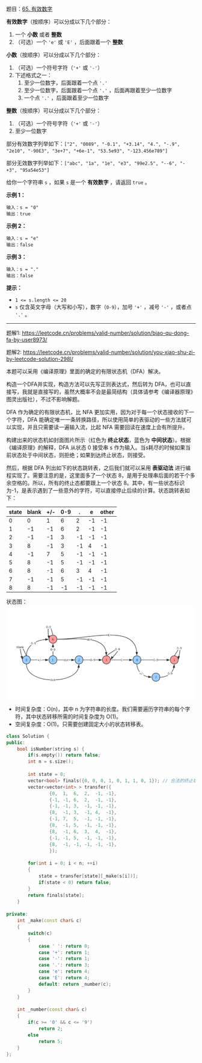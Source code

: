 题目：[65. 有效数字](https://leetcode.cn/problems/valid-number/)

**有效数字**（按顺序）可以分成以下几个部分：

1. 一个 **小数** 或者 **整数**
2. （可选）一个 `'e'` 或 `'E'` ，后面跟着一个 **整数**

**小数**（按顺序）可以分成以下几个部分：

1. （可选）一个符号字符（`'+'` 或 `'-'`）
2. 下述格式之一：
   1. 至少一位数字，后面跟着一个点 `'.'`
   2. 至少一位数字，后面跟着一个点 `'.'` ，后面再跟着至少一位数字
   3. 一个点 `'.'` ，后面跟着至少一位数字

**整数**（按顺序）可以分成以下几个部分：

1. （可选）一个符号字符（`'+'` 或 `'-'`）
2. 至少一位数字

部分有效数字列举如下：`["2", "0089", "-0.1", "+3.14", "4.", "-.9", "2e10", "-90E3", "3e+7", "+6e-1", "53.5e93", "-123.456e789"]`

部分无效数字列举如下：`["abc", "1a", "1e", "e3", "99e2.5", "--6", "-+3", "95a54e53"]`

给你一个字符串 `s` ，如果 `s` 是一个 **有效数字** ，请返回 `true` 。

**示例 1：**

```
输入：s = "0"
输出：true
```

**示例 2：**

```
输入：s = "e"
输出：false
```

**示例 3：**

```
输入：s = "."
输出：false
```

**提示：**

- `1 <= s.length <= 20`
- `s` 仅含英文字母（大写和小写），数字（`0-9`），加号 `'+'` ，减号 `'-'` ，或者点 `'.'` 。

---

题解1: https://leetcode.cn/problems/valid-number/solution/biao-qu-dong-fa-by-user8973/

题解2: https://leetcode.cn/problems/valid-number/solution/you-xiao-shu-zi-by-leetcode-solution-298l/

本题可以采用《编译原理》里面的确定的有限状态机（DFA）解决。

构造一个DFA并实现，构造方法可以先写正则表达式，然后转为 DFA，也可以直接写，我就是直接写的，虽然大概率不会是最简结构（具体请参考《编译器原理》图灵出版社），不过不影响解题。

DFA 作为确定的有限状态机，比 NFA 更加实用，因为对于每一个状态接收的下一个字符，DFA 能确定唯一一条转换路径，所以使用简单的表驱动的一些方法就可以实现，并且只需要读一遍输入流，比起 NFA 需要回读在速度上会有所提升。

构建出来的状态机如封面图片所示（红色为 **终止状态**，蓝色为 **中间状态**）。根据《编译原理》的解释，DFA 从状态 0 接受串 s 作为输入。当s耗尽的时候如果当前状态处于中间状态，则拒绝；如果到达终止状态，则接受。

然后，根据 DFA 列出如下的状态跳转表，之后我们就可以采用 **表驱动法** 进行编程实现了。需要注意的是，这里面多了一个状态 8，是用于处理串后面的若干个多余空格的。所以，所有的终止态都要跟上一个状态 8。其中，有一些状态标识为-1，是表示遇到了一些意外的字符，可以直接停止后续的计算。状态跳转表如下：

| state | blank | +/-  | 0-9  | .    | e    | other |
| ----- | ----- | ---- | ---- | ---- | ---- | ----- |
| 0     | 0     | 1    | 6    | 2    | -1   | -1    |
| 1     | -1    | -1   | 6    | 2    | -1   | -1    |
| 2     | -1    | -1   | 3    | -1   | -1   | -1    |
| 3     | 8     | -1   | 3    | -1   | 4    | -1    |
| 4     | -1    | 7    | 5    | -1   | -1   | -1    |
| 5     | 8     | -1   | 5    | -1   | -1   | -1    |
| 6     | 8     | -1   | 6    | 3    | 4    | -1    |
| 7     | -1    | -1   | 5    | -1   | -1   | -1    |
| 8     | 8     | -1   | -1   | -1   | -1   | -1    |

状态图：
![DFA.jpg](../doc/DFA-2.jpg)

- 时间复杂度：O(n)，其中 n 为字符串的长度。我们需要遍历字符串的每个字符，其中状态转移所需的时间复杂度为 O(1)。
- 空间复杂度：O(1)。只需要创建固定大小的状态转移表。

```c++
class Solution {
public:
    bool isNumber(string s) {
        if(s.empty()) return false;
        int n = s.size();

        int state = 0;
        vector<bool> finals({0, 0, 0, 1, 0, 1, 1, 0, 1}); // 合法的终止状态
        vector<vector<int> > transfer({
                {0,  1,  6,  2,  -1, -1},
                {-1, -1, 6,  2,  -1, -1},
                {-1, -1, 3,  -1, -1, -1},
                {8,  -1, 3,  -1, 4,  -1},
                {-1, 7,  5,  -1, -1, -1},
                {8,  -1, 5,  -1, -1, -1},
                {8,  -1, 6,  3,  4,  -1},
                {-1, -1, 5,  -1, -1, -1},
                {8,  -1, -1, -1, -1, -1},
                });

        for(int i = 0; i < n; ++i)
        {
            state = transfer[state][_make(s[i])];
            if(state < 0) return false;
        }
        return finals[state];
    }

private:
    int _make(const char& c)
    {
        switch(c)
        {
            case ' ': return 0;
            case '+': return 1;
            case '-': return 1;
            case '.': return 3;
            case 'e': return 4;
            case 'E': return 4;
            default: return _number(c);
        }
    }

    int _number(const char& c)
    {
        if(c >= '0' && c <= '9')
            return 2;
        else
            return 5;
    }
};
```


